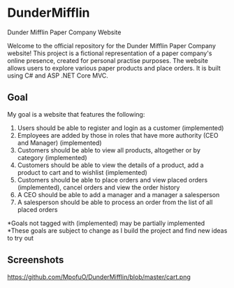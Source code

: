 # DunderMifflin
Dunder Mifflin Paper Company Website

Welcome to the official repository for the Dunder Mifflin Paper Company website! This project is a fictional representation of a paper company's online presence, created for personal practise purposes. The website allows users to explore various paper products and place orders. It is built using C# and ASP .NET Core MVC.

## Goal
My goal is a website that features the following:
1. Users should be able to register and login as a customer (implemented)
2. Employees are added by those in roles that have more authority (CEO and Manager) (implemented)
3. Customers should be able to view all products, altogether or by category (implemented)
4. Customers should be able to view the details of a product, add a product to cart and to wishlist (implemented)
5. Customers should be able to place orders and view placed orders (implemented), cancel orders and view the order history
6. A CEO should be able to add a manager and a manager a salesperson
7. A salesperson should be able to process an order from the list of all placed orders

*Goals not tagged with (implemented) may be partially implemented
*These goals are subject to change as I build the project and find new ideas to try out

## Screenshots

https://github.com/MpofuO/DunderMifflin/blob/master/cart.png
